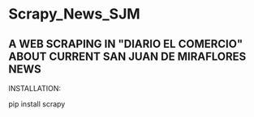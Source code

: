 # Scrapy_News_SJM
## A WEB SCRAPING IN "DIARIO EL COMERCIO" ABOUT CURRENT SAN JUAN DE MIRAFLORES NEWS

INSTALLATION:

  pip install scrapy
